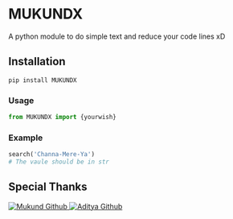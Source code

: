 # MUKUNDX
A python module to do simple text and reduce your code lines xD

## Installation
```
pip install MUKUNDX
```

### Usage
```py
from MUKUNDX import {yourwish}
```

### Example
```py
search('Channa-Mere-Ya')
# The vaule should be in str
```


## Special Thanks

<a href="https://github.com/Legend-Mukund"> <img src="https://img.shields.io/badge/Mukund-Github-magenta?style=for-the-badge&logo=github" alt="Mukund Github" /> </a> 
<a href="https://github.com/xditya"> <img src="https://img.shields.io/badge/Aditya-Github-magenta?style=for-the-badge&logo=github" alt="Aditya Github" /> </a>    
